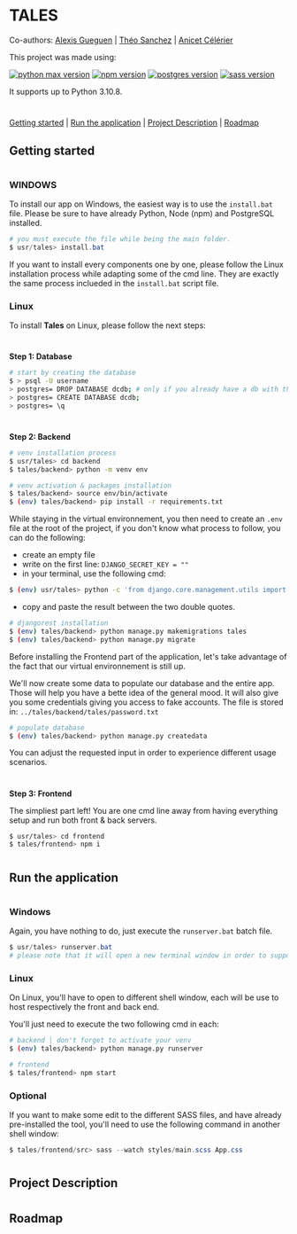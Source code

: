 # TALES

Co-authors: [Alexis Gueguen](https://github.com/awgueguen) | [Théo Sanchez](https://github.com/Theo-Sanchez) | [Anicet Célérier](https://github.com/AnicetCelerier)

This project was made using:

[![python max version](https://img.shields.io/badge/Python-3.10.8-green.svg)](https://shields.io/)
[![npm version](https://img.shields.io/badge/npm-8.19.2-blue.svg)](https://shields.io/)
[![postgres version](https://img.shields.io/badge/PostgreSQL-14.2-yellow.svg)](https://shields.io/)
[![sass version](https://img.shields.io/badge/sass-1.52-pink.svg)](https://shields.io/)

It supports up to Python 3.10.8.

#

[Getting started](https://https://github.com/awgueguen/tales/tree/alexis#getting-started) | [Run the application](https://https://github.com/awgueguen/tales/tree/alexis#run-the-application) | [Project Description](#) | [Roadmap](#)

## Getting started

#

### WINDOWS

To install our app on Windows, the easiest way is to use the `install.bat` file. Please be sure to have already Python, Node (npm) and PostgreSQL installed.

```powershell
# you must execute the file while being the main folder.
$ usr/tales> install.bat
```

If you want to install every components one by one, please follow the Linux installation process while adapting some of the cmd line.
They are exactly the same process inclueded in the `install.bat` script file.

### Linux

To install **Tales** on Linux, please follow the next steps:

#

**Step 1: Database**

```bash
# start by creating the database
$ > psql -U username
> postgres= DROP DATABASE dcdb; # only if you already have a db with the same name
> postgres= CREATE DATABASE dcdb;
> postgres= \q
```

#

**Step 2: Backend**

```bash
# venv installation process
$ usr/tales> cd backend
$ tales/backend> python -m venv env

# venv activation & packages installation
$ tales/backend> source env/bin/activate
$ (env) tales/backend> pip install -r requirements.txt
```

While staying in the virtual environnement, you then need to create an `.env` file at the root of the project, if you don't know what process to follow, you can do the following:

-   create an empty file
-   write on the first line: `DJANGO_SECRET_KEY = ""`
-   in your terminal, use the following cmd:

```bash
$ (env) usr/tales> python -c 'from django.core.management.utils import get_random_secret_key; print(get_random_secret_key())'
```

-   copy and paste the result between the two double quotes.

```bash
# djangorest installation
$ (env) tales/backend> python manage.py makemigrations tales
$ (env) tales/backend> python manage.py migrate
```

Before installing the Frontend part of the application, let's take advantage of the fact that our virtual environnement is still up.

We'll now create some data to populate our database and the entire app. Those will help you have a bette idea of the general mood. It will also give you some credentials giving you access to fake accounts. The file is stored in: `../tales/backend/tales/password.txt`

```bash
# populate database
$ (env) tales/backend> python manage.py createdata
```

You can adjust the requested input in order to experience different usage scenarios.

#

**Step 3: Frontend**

The simpliest part left! You are one cmd line away from having everything setup and run both front & back servers.

```bash
$ usr/tales> cd frontend
$ tales/frontend> npm i
```

#

## Run the application

#

### Windows

Again, you have nothing to do, just execute the `runserver.bat` batch file.

```powershell
$ usr/tales> runserver.bat
# please note that it will open a new terminal window in order to support the two servers running.
```

### Linux

On Linux, you'll have to open to different shell window, each will be use to host respectively the front and back end.

You'll just need to execute the two following cmd in each:

```bash
# backend | don't forget to activate your venv
$ (env) tales/backend> python manage.py runserver
```

```bash
# frontend
$ tales/frontend> npm start
```

### Optional

If you want to make some edit to the different SASS files, and have already pre-installed the tool, you'll need to use the following command in another shell window:

```powershell
$ tales/frontend/src> sass --watch styles/main.scss App.css
```

#

## Project Description

#

## Roadmap

#
